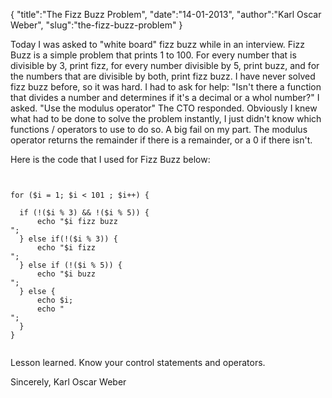 {
  "title":"The Fizz Buzz Problem",
  "date":"14-01-2013",
  "author":"Karl Oscar Weber",
  "slug":"the-fizz-buzz-problem"
}

Today I was asked to "white board" fizz buzz while in an interview. Fizz Buzz is a simple problem that prints 1 to 100. For every number that is divisible by 3, print fizz, for every number divisible by 5, print buzz, and for the numbers that are divisible by both, print fizz buzz. I have never solved fizz buzz before, so it was hard. I had to ask for help: "Isn't there a function that divides a number and determines if it's a decimal or a whol number?" I asked. "Use the modulus operator" The CTO responded. Obviously I knew what had to be done to solve the problem instantly, I just didn't know which functions / operators to use to do so. A big fail on my part. The modulus operator returns the remainder if there is a remainder, or a 0 if there isn't.

Here is the code that I used for Fizz Buzz below:

<!-- Begin Code Snippet -->
<pre><code data-language="php">

for ($i = 1; $i < 101 ; $i++) {

  if (!($i % 3) && !($i % 5)) {
      echo "$i fizz buzz <br>";
  } else if(!($i % 3)) {
      echo "$i fizz <br>";
  } else if (!($i % 5)) {
      echo "$i buzz <br>";
  } else {
      echo $i;
      echo "<br>";
  }
}

</code></pre>
<!-- End Code Snippet-->

Lesson learned. Know your control statements and operators.

Sincerely, 
Karl Oscar Weber